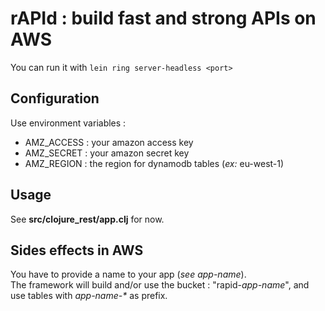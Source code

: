 # rAPId : build fast and strong APIs on AWS
You can run it with `lein ring server-headless <port>`

## Configuration
Use environment variables :
+ AMZ_ACCESS : your amazon access key
+ AMZ_SECRET : your amazon secret key
+ AMZ_REGION : the region for dynamodb tables (_ex:_ eu-west-1)

## Usage 
See **src/clojure_rest/app.clj** for now.

## Sides effects in AWS
You have to provide a name to your app (_see app-name_).  
The framework will build and/or use the bucket : "rapid-_app-name_", and use tables with _app-name-*_ as prefix.
